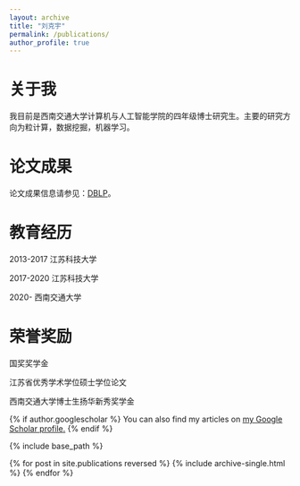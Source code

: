 ```yaml
---
layout: archive
title: "刘克宇"
permalink: /publications/
author_profile: true
---
```


关于我
======
我目前是西南交通大学计算机与人工智能学院的四年级博士研究生。主要的研究方向为粒计算，数据挖掘，机器学习。

论文成果
======
论文成果信息请参见：[DBLP](https://dblp.org/pid/205/0911.html)。

教育经历
======
2013-2017 江苏科技大学

2017-2020 江苏科技大学

2020-     西南交通大学

荣誉奖励
======
国奖奖学金

江苏省优秀学术学位硕士学位论文

西南交通大学博士生扬华新秀奖学金

{% if author.googlescholar %}
  You can also find my articles on <u><a href="{{author.googlescholar}}">my Google Scholar profile</a>.</u>
{% endif %}

{% include base_path %}

{% for post in site.publications reversed %}
  {% include archive-single.html %}
{% endfor %}
